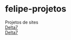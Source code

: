 # felipe-projetos
 Projetos de sites
 <br>
 <a href="https://felipejlc.github.io/felipe-projetos/projeto-moveis/index.html"> Delta7 </a>
 <br>
 <a href="https://felipejlc.github.io/felipe-projetos/layouts/index.html"> Delta7 </a>
